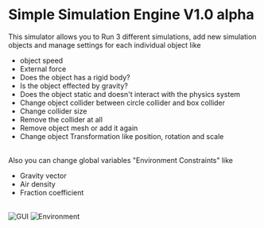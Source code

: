 # Simple Simulation Engine V1.0 alpha
This simulator allows you to Run 3 different simulations, add new simulation objects and manage settings for each individual object like
<ul>
<li> object speed </li>
<li> External force </li>
<li> Does the object has a rigid body? </li>
<li> Is the object effected by gravity? </li>
<li> Does the object static and doesn't interact with the physics system </li>
<li> Change object collider between circle collider and box collider </li>
<li> Change collider size </li>
<li> Remove the collider at all </li>
<li> Remove object mesh or add it again </li>
<li> Change object Transformation like position, rotation and scale </li>
</ul>
</br>
Also you can change global variables "Environment Constraints" like 
<ul>
<li> Gravity vector </li>
<li> Air density </li>
<li> Fraction coefficient </li>
</ul>
</br>
<img src="https://user-images.githubusercontent.com/39844467/133611646-5b184453-ed8e-44d2-9d19-594f10a578ab.png" title="GUI">
<img src="https://user-images.githubusercontent.com/39844467/133611783-9f67630e-1e73-4795-a766-96627d4292e6.png" title="Environment">
